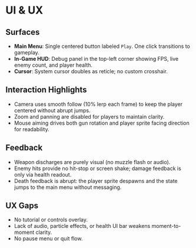 # UI & UX

## Surfaces
- **Main Menu**: Single centered button labeled `Play`. One click transitions to gameplay.
- **In-Game HUD**: Debug panel in the top-left corner showing FPS, live enemy count, and player health.
- **Cursor**: System cursor doubles as reticle; no custom crosshair.

## Interaction Highlights
- Camera uses smooth follow (10% lerp each frame) to keep the player centered without abrupt jumps.
- Zoom and panning are disabled for players to maintain clarity.
- Mouse aiming drives both gun rotation and player sprite facing direction for readability.

## Feedback
- Weapon discharges are purely visual (no muzzle flash or audio).
- Enemy hits provide no hit-stop or screen shake; damage feedback is only via health readout.
- Death feedback is abrupt: the player sprite despawns and the state jumps to the main menu without messaging.

## UX Gaps
- No tutorial or controls overlay.
- Lack of audio, particle effects, or health UI bar weakens moment-to-moment clarity.
- No pause menu or quit flow.
